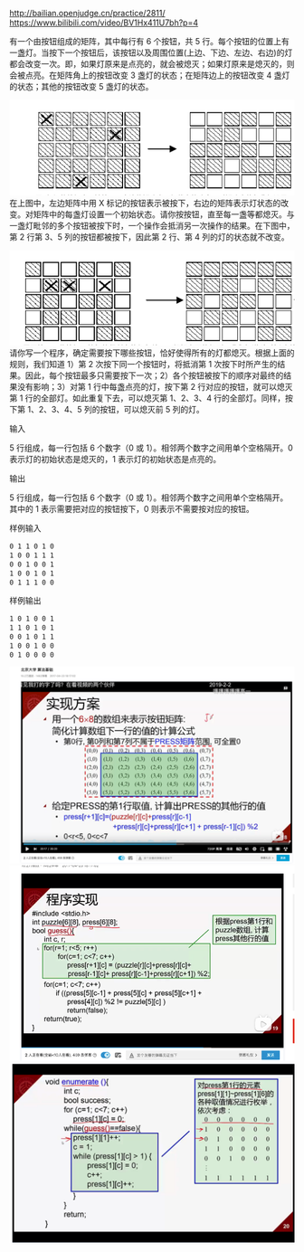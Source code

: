 http://bailian.openjudge.cn/practice/2811/
https://www.bilibili.com/video/BV1Hx411U7bh?p=4


有一个由按钮组成的矩阵，其中每行有 6 个按钮，共 5 行。每个按钮的位置上有一盏灯。当按下一个按钮后，该按钮以及周围位置(上边、下边、左边、右边)的灯都会改变一次。即，如果灯原来是点亮的，就会被熄灭；如果灯原来是熄灭的，则会被点亮。在矩阵角上的按钮改变 3 盏灯的状态；在矩阵边上的按钮改变 4 盏灯的状态；其他的按钮改变 5 盏灯的状态。

![](2021-09-14-17-51-43.png)
在上图中，左边矩阵中用 X 标记的按钮表示被按下，右边的矩阵表示灯状态的改变。对矩阵中的每盏灯设置一个初始状态。请你按按钮，直至每一盏等都熄灭。与一盏灯毗邻的多个按钮被按下时，一个操作会抵消另一次操作的结果。在下图中，第 2 行第 3、5 列的按钮都被按下，因此第 2 行、第 4 列的灯的状态就不改变。

![](2021-09-14-17-51-57.png)
请你写一个程序，确定需要按下哪些按钮，恰好使得所有的灯都熄灭。根据上面的规则，我们知道 1）第 2 次按下同一个按钮时，将抵消第 1 次按下时所产生的结果。因此，每个按钮最多只需要按下一次；2）各个按钮被按下的顺序对最终的结果没有影响；3）对第 1 行中每盏点亮的灯，按下第 2 行对应的按钮，就可以熄灭第 1 行的全部灯。如此重复下去，可以熄灭第 1、2、3、4 行的全部灯。同样，按下第 1、2、3、4、5 列的按钮，可以熄灭前 5 列的灯。

输入

5 行组成，每一行包括 6 个数字（0 或 1）。相邻两个数字之间用单个空格隔开。0 表示灯的初始状态是熄灭的，1 表示灯的初始状态是点亮的。

输出

5 行组成，每一行包括 6 个数字（0 或 1）。相邻两个数字之间用单个空格隔开。其中的 1 表示需要把对应的按钮按下，0 则表示不需要按对应的按钮。

样例输入

```
0 1 1 0 1 0
1 0 0 1 1 1
0 0 1 0 0 1
1 0 0 1 0 1
0 1 1 1 0 0
```

样例输出

```
1 0 1 0 0 1
1 1 0 1 0 1
0 0 1 0 1 1
1 0 0 1 0 0
0 1 0 0 0 0
```



![](2021-10-07-22-09-31.png)
![](2021-10-08-09-09-27.png)
![](2021-10-08-21-14-04.png)

